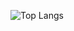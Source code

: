 ![Top Langs](https://github-readme-stats.vercel.app/api/top-langs/?username=looja1999&size_weight=0.5&count_weight=0.5)


